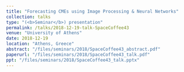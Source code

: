 ```yaml
---
title: "Forecasting CMEs using Image Processing & Neural Networks"
collection: talks
type: "(<b>Seminar</b>) presentation"
permalink: /talks/2018-12-19-talk-SpaceCoffee43
venue: "University of Athens"
date: 2018-12-19
location: "Athens, Greece"
abstract: "/files/seminars/2018/SpaceCoffee43_abstract.pdf"
paperurl: "/files/seminars/2018/SpaceCoffee43_talk.pdf"
ppt: "/files/seminars/2018/SpaceCoffee43_talk.pptx"
---
```

